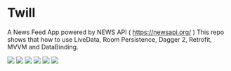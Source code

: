 # Twill
A News Feed App  powered by NEWS API (  https://newsapi.org/ ) This repo shows that how to use LiveData, Room Persistence, Dagger 2, Retrofit, MVVM and DataBinding.

![](https://github.com/anil-gudigar/Twill/blob/master/ezgif.com-video-to-gif.gif)
![](https://github.com/anil-gudigar/Twill/blob/master/Screenshot_2017-06-11-14-03-41.png)
![](https://github.com/anil-gudigar/Twill/blob/master/Screenshot_2017-06-11-14-04-11.png)
![](https://github.com/anil-gudigar/Twill/blob/master/Screenshot_2017-06-11-14-05-16.png)
![](https://github.com/anil-gudigar/Twill/blob/master/Screenshot_2017-06-11-14-06-37.png)
![](https://github.com/anil-gudigar/Twill/blob/master/Screenshot_2017-06-11-14-09-06.png)
